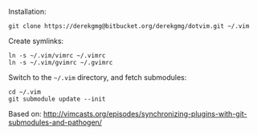 Installation:

    git clone https://derekgmg@bitbucket.org/derekgmg/dotvim.git ~/.vim

Create symlinks:

    ln -s ~/.vim/vimrc ~/.vimrc
    ln -s ~/.vim/gvimrc ~/.gvimrc

Switch to the `~/.vim` directory, and fetch submodules:

    cd ~/.vim
    git submodule update --init

Based on: http://vimcasts.org/episodes/synchronizing-plugins-with-git-submodules-and-pathogen/